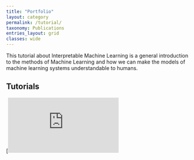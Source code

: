 ```yaml
---
title: "Portfolio"
layout: category
permalink: /tutorial/
taxonomy: Publications
entries_layout: grid
classes: wide
---
```

This tutorial about Interpretable Machine Learning is a general introduction to the methods of Machine Learning and how we can make the models of machine learning systems understandable to humans.

## Tutorials

[![notbremse.png](https://www1.wdr.de/nachrichten/themen/coronavirus/meldeverzug-hebelt-notbremse-aus-100.html)